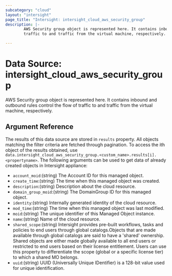 ```yaml
---
subcategory: "cloud"
layout: "intersight"
page_title: "Intersight: intersight_cloud_aws_security_group"
description: |-
        AWS Security group object is represented here. It contains inbound and outbound rules control the flow of
        traffic to and traffic from the virtual machine, respectively.

---
```


# Data Source: intersight_cloud_aws_security_group
AWS Security group object is represented here. It contains inbound and outbound rules control the flow of
traffic to and traffic from the virtual machine, respectively.
## Argument Reference
The results of this data source are stored in `results` property.
All objects matching the filter criteria are fetched through pagination.
To access the ith object of the results obtained, use `data.intersight_cloud_aws_security_group.<custom_name>.results[i].<propertyname>`.
The following arguments can be used to get data of already created objects in Intersight appliance:
* `account_moid`:(string) The Account ID for this managed object. 
* `create_time`:(string) The time when this managed object was created. 
* `description`:(string) Description about the cloud resource. 
* `domain_group_moid`:(string) The DomainGroup ID for this managed object. 
* `identity`:(string) Internally generated identity of the cloud resource. 
* `mod_time`:(string) The time when this managed object was last modified. 
* `moid`:(string) The unique identifier of this Managed Object instance. 
* `name`:(string) Name of the cloud resource. 
* `shared_scope`:(string) Intersight provides pre-built workflows, tasks and policies to end users through global catalogs.Objects that are made available through global catalogs are said to have a 'shared' ownership. Shared objects are either made globally available to all end users or restricted to end users based on their license entitlement. Users can use this property to differentiate the scope (global or a specific license tier) to which a shared MO belongs. 
* `uuid`:(string) UUID (Universally Unique IDentifier) is a 128-bit value used for unique identification. 
 
